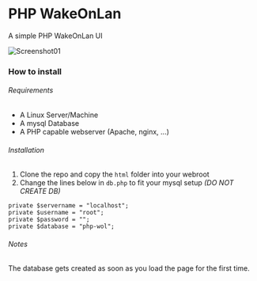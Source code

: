 # PHP WakeOnLan
A simple PHP WakeOnLan UI

![Screenshot01](https://raw.githubusercontent.com/justicenode/php-wol/master/Doc/img/Screenshot01.png)

### How to install

###### Requirements

- A Linux Server/Machine
- A mysql Database
- A PHP capable webserver (Apache, nginx, ...)

###### Installation

1. Clone the repo and copy the `html` folder into your webroot
2. Change the lines below in `db.php` to fit your mysql setup *(DO NOT CREATE DB)*

```
private $servername = "localhost";
private $username = "root";
private $password = "";
private $database = "php-wol";
```
###### Notes

The database gets created as soon as you load the page for the first time.
